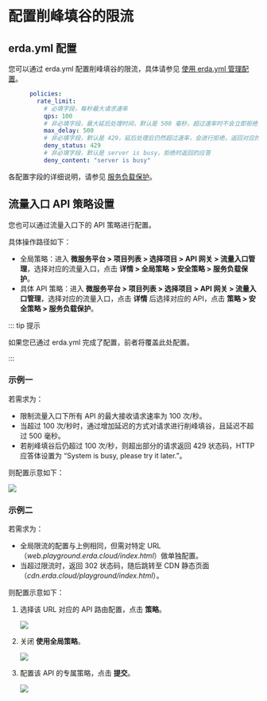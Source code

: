 # 配置削峰填谷的限流

## erda.yml 配置

您可以通过 erda.yml 配置削峰填谷的限流，具体请参见 [使用 erda.yml 管理配置](./config.md)。

```yaml
      policies:
        rate_limit:
          # 必填字段，每秒最大请求速率
          qps: 100
          # 非必填字段，最大延后处理时间，默认是 500 毫秒，超过速率时不会立即拒绝，进行去峰填谷处理
          max_delay: 500
          # 非必填字段，默认是 429，延后处理后仍然超过速率，会进行拒绝，返回对应的状态码
          deny_status: 429
          # 非必填字段，默认是 server is busy，拒绝时返回的应答
          deny_content: "server is busy"
```

各配置字段的详细说明，请参见 [服务负载保护](../../guides/apigw/policy.md#服务负载保护)。

## 流量入口 API 策略设置

您也可以通过流量入口下的 API 策略进行配置。

具体操作路径如下：

- 全局策略：进入 **微服务平台 > 项目列表 > 选择项目 > API 网关 > 流量入口管理**，选择对应的流量入口，点击 **详情 > 全局策略 > 安全策略 > 服务负载保护**。
- 具体 API 策略：进入 **微服务平台 > 项目列表 > 选择项目 > API 网关 > 流量入口管理**，选择对应的流量入口，点击 **详情** 后选择对应的 API，点击 **策略 > 安全策略 > 服务负载保护**。

::: tip 提示

如果您已通过 erda.yml 完成了配置，前者将覆盖此处配置。

:::

### 示例一

若需求为：

- 限制流量入口下所有 API 的最大接收请求速率为 100 次/秒。
- 当超过 100 次/秒时，通过增加延迟的方式对请求进行削峰填谷，且延迟不超过 500 毫秒。
- 若削峰填谷后仍超过 100 次/秒，则超出部分的请求返回 429 状态码，HTTP 应答体设置为 “System is busy, please try it later.”。

则配置示意如下：

![](https://terminus-paas.oss-cn-hangzhou.aliyuncs.com/paas-doc/2021/08/12/e78bd432-dde4-4fcc-b01b-f7060e00e8fc.png)

### 示例二

若需求为：

- 全局限流的配置与上例相同，但需对特定 URL（*web.playground.erda.cloud/index.html*）做单独配置。
- 当超过限流时，返回 302 状态码，随后跳转至 CDN 静态页面（*cdn.erda.cloud/playground/index.html*）。

则配置示意如下：

1. 选择该 URL 对应的 API 路由配置，点击 **策略**。

   ![](https://terminus-paas.oss-cn-hangzhou.aliyuncs.com/paas-doc/2021/08/12/943e43d5-80e7-4721-8ec7-4207e875c3c9.png)

2. 关闭 **使用全局策略**。

   ![](https://terminus-paas.oss-cn-hangzhou.aliyuncs.com/paas-doc/2021/08/12/a5067e0a-da56-4416-a5de-5b14dc147a67.png)

3. 配置该 API 的专属策略，点击 **提交**。

   ![](https://terminus-paas.oss-cn-hangzhou.aliyuncs.com/paas-doc/2021/08/12/b5731472-ea8b-471a-8fdf-d8162e856f4d.png)

